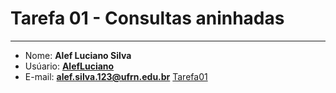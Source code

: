 # Tarefa 01 - Consultas aninhadas
* * *
* Nome: **Alef Luciano Silva**
* Usúario: **[AlefLuciano](https://github.com/AlefLuciano)**
* E-mail: **<alef.silva.123@ufrn.edu.br>**
[Tarefa01](https://github.com/AlefLuciano/BD-II/tree/main/Tarefa01Quest%C3%B5es)
